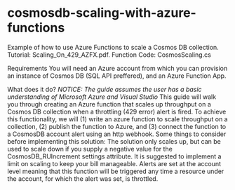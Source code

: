 # cosmosdb-scaling-with-azure-functions
Example of how to use Azure Functions to scale a Cosmos DB collection.
Tutorial: Scaling_On_429_AZFX.pdf.
Function Code: CosmosScaling.cs

Requirements
You will need an Azure account from which you can provision an instance of Cosmos DB (SQL API preffered), and an Azure Function App.

What does it do?
*NOTICE: The guide assumes the user has a basic understanding of Microsoft Azure and Visual Studio* 
This guide will walk you through creating an Azure function that scales up throughput on a Cosmos DB collection when a throttling (429 error) alert is fired. To achieve this functionality, we will (1) write an azure function to scale throughput on a collection, (2) publish the function to Azure, and (3) connect the function to a CosmosDB account alert using an http webhook. Some things to consider before implementing this solution: The solution only scales up, but can be used to scale down if you supply a negative value for the CosmosDB_RUIncrement settings attribute. It is suggested to implement a limit on scaling to keep your bill manageable. Alerts are set at the account level meaning that this function will be triggered any time a resource under the account, for which the alert was set, is throttled.
